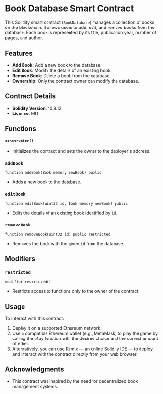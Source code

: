 # Book Database Smart Contract

This Solidity smart contract (`BookDatabase`) manages a collection of books on the blockchain. It allows users to add, edit, and remove books from the database. Each book is represented by its title, publication year, number of pages, and author.

## Features

- **Add Book**: Add a new book to the database.
- **Edit Book**: Modify the details of an existing book.
- **Remove Book**: Delete a book from the database.
- **Ownership**: Only the contract owner can modify the database.

## Contract Details

- **Solidity Version**: ^0.8.12
- **License**: MIT

## Functions

#### `constructor()`
- Initializes the contract and sets the owner to the deployer's address.
  
### `addBook`

```solidity
function addBook(Book memory newBook) public
```
- Adds a new book to the database.

### `editBook`

```solidity
function editBook(uint32 id, Book memory newBook) public
```
- Edits the details of an existing book identified by `id`.

### `removeBook`

```solidity
function removeBook(uint32 id) public restricted
```
- Removes the book with the given `id` from the database.

## Modifiers

### `restricted`

```solidity
modifier restricted()
```
- Restricts access to functions only to the owner of the contract.

## Usage
To interact with this contract:
1. Deploy it on a supported Ethereum network.
2. Use a compatible Ethereum wallet (e.g., MetaMask) to play the game by calling the `play` function with the desired choice and the correct amount of ether.
3. Alternatively, you can use [Remix](https://remix.ethereum.org/) — an online Solidity IDE — to deploy and interact with the contract directly from your web browser.

## Acknowledgments
- This contract was inspired by the need for decentralized book management systems.
